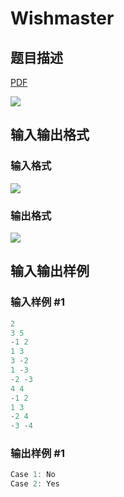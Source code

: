 # Wishmaster

## 题目描述

[problemUrl]: https://uva.onlinejudge.org/index.php?option=com_onlinejudge&Itemid=8&category=823&page=show_problem&problem=4598

[PDF](https://uva.onlinejudge.org/external/127/p12745.pdf)

![](https://cdn.luogu.com.cn/upload/vjudge_pic/UVA12745/de2fab02a17b11dfce53301d33b618bf3cc850bc.png)

## 输入输出格式

### 输入格式

![](https://cdn.luogu.com.cn/upload/vjudge_pic/UVA12745/d0c063786a43b9cfc7c5540bfbd273a2d89d18ca.png)

### 输出格式

![](https://cdn.luogu.com.cn/upload/vjudge_pic/UVA12745/1f3b018bb8ac1581c71ee81feff7d7ba31dd970b.png)

## 输入输出样例

### 输入样例 #1

```cpp
2
3 5
-1 2
1 3
3 -2
1 -3
-2 -3
4 4
-1 2
1 3
-2 4
-3 -4
```


### 输出样例 #1

```cpp
Case 1: No
Case 2: Yes
```


